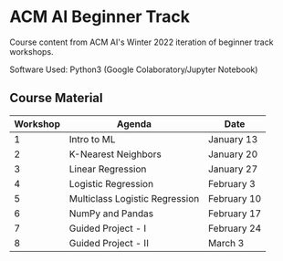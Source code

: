 # ACM AI Beginner Track

Course content from ACM AI's Winter 2022 iteration of beginner track workshops.

Software Used: Python3 (Google Colaboratory/Jupyter Notebook)

## Course Material

Workshop | Agenda | Date  
--- | --- | --- 
1 |  Intro to ML | January 13
2 |  K-Nearest Neighbors | January 20
3 |  Linear Regression | January 27
4 |  Logistic Regression | February 3 
5 |  Multiclass Logistic Regression | February 10
6 |  NumPy and Pandas | February 17
7 |  Guided Project - I | February 24
8 |  Guided Project - II | March 3

